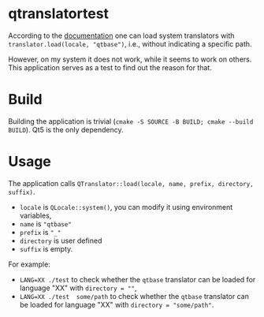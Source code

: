 # qtranslatortest

According to the [documentation](https://doc.qt.io/qt-5/internationalization.html#example-basic-qt-modules)
one can load system translators with `translator.load(locale, "qtbase")`, i.e., without indicating a specific path.

However, on my system it does not work, while it seems to work on others.
This application serves as a test to find out the reason for that.

# Build

Building the application is trivial (`cmake -S SOURCE -B BUILD; cmake --build BUILD`).
Qt5 is the only dependency.

# Usage

The application calls `QTranslator::load(locale, name, prefix, directory, suffix)`.
- `locale` is `QLocale::system()`, you can modify it using environment variables,
- `name` is `"qtbase"`
- `prefix` is `"_"`
- `directory` is user defined
- `suffix` is empty.

For example:
- `LANG=XX ./test` to check whether the `qtbase` translator can be loaded for language "XX" with `directory = ""`,
- `LANG=XX ./test  some/path` to check whether the `qtbase` translator can be loaded for language "XX" with `directory = "some/path"`.
